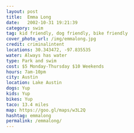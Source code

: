 ```yaml
---
layout: post
title:  Emma Long
date:   2002-10-31 19:21:39
category: swim
tag: kid friendly, dog friendly, bike friendly
cover_photo_url: /img/emmalong.jpg
credit: criminalintent  
locations: 30.343472, -97.835535  
water: Always has water
type: Park and swim 
cost: $5 Monday-Thursday $10 Weekends
hours: 7am-10pm 
city: Austin
location: Lake Austin
dogs: Yup
kids: Yup
bikes: Yup
taco: 13.4 miles
map: https://goo.gl/maps/w3L2Q
hashtag: emmalong
permalink: /emmalong/
---
```



